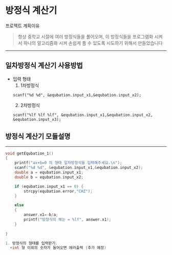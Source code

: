 # 방정식 계산기

프로젝트 계획이유
>항상 중학교 시절에 여러 방정식들을 풀어오며, 이 방정식들을 프로그램화 시켜서 하나의 알고리즘화 시켜
>손쉽게 풀 수 있도록 시도하기 위해서 만들었습니다
---------


## 일차방정식 계산기 사용방법
  + 입력 형태
    1. 1차방정식
    ```
    scanf("%d %d", &equbation.input_x1,&equbation.input_x2);
    ```
    2. 2차방정식
    ```
    scanf("%lf %lf %lf", &equbation.input_x1,&equbation.input_x2, &equbation.input_x3);
    ```
## 방정식 계산기 모듈설명
--------
``` C
void getEqubation_1()
{
	printf("ax+b=0 의 형태 일차방정식을 입력해주세요.\n");
	scanf("%d %d", &equbation.input_x1,&equbation.input_x2);
	double a = equbation.input_x1;
	double b = equbation.input_x2;

	if (equbation.input_x1 == 0) {
		strcpy(equbation.error,"CHZ");
	}

	else
	{
		answer.x1=-b/a;
		printf("방정식의 해는 = %lf", answer.x1);
	}
	
}

1. 방정식의 형태를 입력받기. 
  +int 형 이외의 숫자가 들어오면 에러출력 (추가 예정)
 
```
